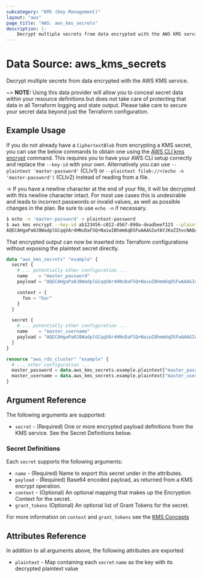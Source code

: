 ```yaml
---
subcategory: "KMS (Key Management)"
layout: "aws"
page_title: "AWS: aws_kms_secrets"
description: |-
    Decrypt multiple secrets from data encrypted with the AWS KMS service
---
```


# Data Source: aws_kms_secrets

Decrypt multiple secrets from data encrypted with the AWS KMS service.

~> **NOTE:** Using this data provider will allow you to conceal secret data within your resource definitions but does not take care of protecting that data in all Terraform logging and state output. Please take care to secure your secret data beyond just the Terraform configuration.

## Example Usage

If you do not already have a `CiphertextBlob` from encrypting a KMS secret, you can use the below commands to obtain one using the [AWS CLI kms encrypt](https://docs.aws.amazon.com/cli/latest/reference/kms/encrypt.html) command. This requires you to have your AWS CLI setup correctly and replace the `--key-id` with your own. Alternatively you can use `--plaintext 'master-password'` (CLIv1) or `--plaintext fileb://<(echo -n 'master-password')` (CLIv2) instead of reading from a file.

-> If you have a newline character at the end of your file, it will be decrypted with this newline character intact. For most use cases this is undesirable and leads to incorrect passwords or invalid values, as well as possible changes in the plan. Be sure to use `echo -n` if necessary.

```sh
$ echo -n 'master-password' > plaintext-password
$ aws kms encrypt --key-id ab123456-c012-4567-890a-deadbeef123 --plaintext fileb://plaintext-password --encryption-context foo=bar --output text --query CiphertextBlob
AQECAHgaPa0J8WadplGCqqVAr4HNvDaFSQ+NaiwIBhmm6qDSFwAAAGIwYAYJKoZIhvcNAQcGoFMwUQIBADBMBgkqhkiG9w0BBwEwHgYJYIZIAWUDBAEuMBEEDI+LoLdvYv8l41OhAAIBEIAfx49FFJCLeYrkfMfAw6XlnxP23MmDBdqP8dPp28OoAQ==
```

That encrypted output can now be inserted into Terraform configurations without exposing the plaintext secret directly.

```terraform
data "aws_kms_secrets" "example" {
  secret {
    # ... potentially other configuration ...
    name    = "master_password"
    payload = "AQECAHgaPa0J8WadplGCqqVAr4HNvDaFSQ+NaiwIBhmm6qDSFwAAAGIwYAYJKoZIhvcNAQcGoFMwUQIBADBMBgkqhkiG9w0BBwEwHgYJYIZIAWUDBAEuMBEEDI+LoLdvYv8l41OhAAIBEIAfx49FFJCLeYrkfMfAw6XlnxP23MmDBdqP8dPp28OoAQ=="

    context = {
      foo = "bar"
    }
  }

  secret {
    # ... potentially other configuration ...
    name    = "master_username"
    payload = "AQECAHgaPa0J8WadplGCqqVAr4HNvDaFSQ+NaiwIBhmm6qDSFwAAAGIwYAYJKoZIhvcNAQcGoFMwUQIBADBMBgkqhkiG9w0BBwEwHgYJYIZIAWUDBAEuMBEEDI+LoLdvYv8l41OhAAIBEIAfx49FFJCLeYrkfMfAw6XlnxP23MmDBdqP8dPp28OoAQ=="
  }
}

resource "aws_rds_cluster" "example" {
  # ... other configuration ...
  master_password = data.aws_kms_secrets.example.plaintext["master_password"]
  master_username = data.aws_kms_secrets.example.plaintext["master_username"]
}
```

## Argument Reference

The following arguments are supported:

* `secret` - (Required) One or more encrypted payload definitions from the KMS service. See the Secret Definitions below.

### Secret Definitions

Each `secret` supports the following arguments:

* `name` - (Required) Name to export this secret under in the attributes.
* `payload` - (Required) Base64 encoded payload, as returned from a KMS encrypt operation.
* `context` - (Optional) An optional mapping that makes up the Encryption Context for the secret.
* `grant_tokens` (Optional) An optional list of Grant Tokens for the secret.

For more information on `context` and `grant_tokens` see the [KMS
Concepts](https://docs.aws.amazon.com/kms/latest/developerguide/concepts.html)

## Attributes Reference

In addition to all arguments above, the following attributes are exported:

* `plaintext` - Map containing each `secret` `name` as the key with its decrypted plaintext value
